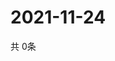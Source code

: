 # 2021-11-24
  共 0条

  <!-- BEGIN -->
  <!-- 最后更新时间Wed Nov 24 2021 09:04:00 GMT+0000 (Coordinated Universal Time) -->
  
  <!-- END -->
  
  